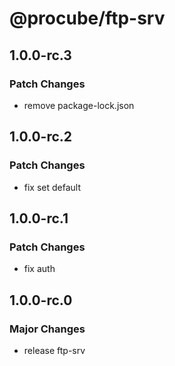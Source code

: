 # @procube/ftp-srv

## 1.0.0-rc.3

### Patch Changes

- remove package-lock.json

## 1.0.0-rc.2

### Patch Changes

- fix set default

## 1.0.0-rc.1

### Patch Changes

- fix auth

## 1.0.0-rc.0

### Major Changes

- release ftp-srv
